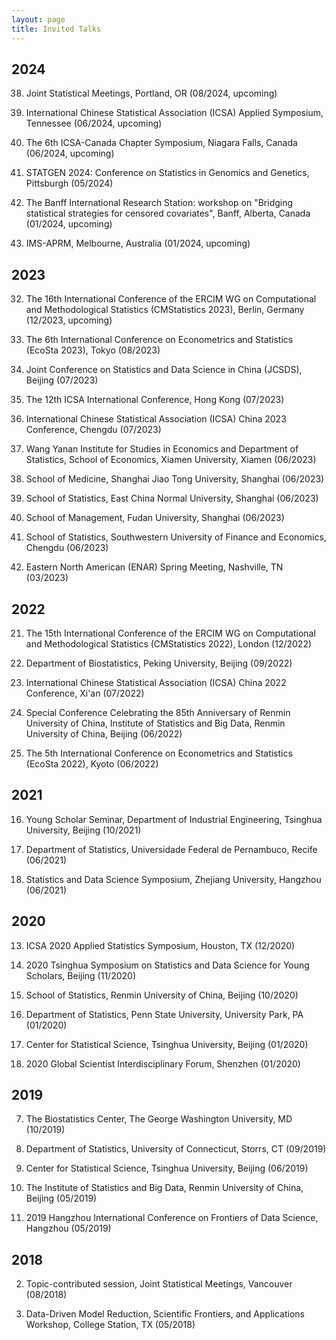 ```yaml
---
layout: page
title: Invited Talks
---
```


## 2024 ##

38. Joint Statistical Meetings, Portland, OR (08/2024, upcoming)

37. International Chinese Statistical Association (ICSA) Applied Symposium, Tennessee (06/2024, upcoming)

36. The 6th ICSA-Canada Chapter Symposium, Niagara Falls, Canada (06/2024, upcoming)

35. STATGEN 2024: Conference on Statistics in Genomics and Genetics, Pittsburgh (05/2024)

34. The Banff International Research Station: workshop on "Bridging statistical strategies for censored covariates", Banff, Alberta, Canada (01/2024, upcoming)

33. IMS-APRM, Melbourne, Australia (01/2024, upcoming)

## 2023 ##

32. The 16th International Conference of the ERCIM WG on Computational and Methodological Statistics (CMStatistics 2023), Berlin, Germany (12/2023, upcoming)

31. The 6th International Conference on Econometrics and Statistics (EcoSta 2023), Tokyo (08/2023)

30. Joint Conference on Statistics and Data Science in China (JCSDS), Beijing (07/2023) 

29. The 12th ICSA International Conference, Hong Kong (07/2023)

28. International Chinese Statistical Association (ICSA) China 2023 Conference, Chengdu (07/2023)

27. Wang Yanan Institute for Studies in Economics and Department of Statistics, School of Economics, Xiamen University, Xiamen (06/2023)

26. School of Medicine, Shanghai Jiao Tong University, Shanghai (06/2023)

25. School of Statistics, East China Normal University, Shanghai (06/2023)

24. School of Management, Fudan University, Shanghai (06/2023)

23. School of Statistics, Southwestern University of Finance and Economics, Chengdu (06/2023)

22. Eastern North American (ENAR) Spring Meeting,  Nashville, TN (03/2023)

## 2022 ##

21. The 15th International Conference of the ERCIM WG on Computational and Methodological Statistics (CMStatistics 2022), London (12/2022)

20. Department of Biostatistics, Peking University, Beijing (09/2022)

19. International Chinese Statistical Association (ICSA) China 2022 Conference, Xi'an (07/2022)

18. Special Conference Celebrating the 85th Anniversary of Renmin University of China, Institute of Statistics and Big Data, Renmin University of China, Beijing (06/2022)

17. The 5th International Conference on Econometrics and Statistics (EcoSta 2022), Kyoto (06/2022)

## 2021 ##

16. Young Scholar Seminar, Department of Industrial Engineering, Tsinghua University, Beijing (10/2021)

15. Department of Statistics, Universidade Federal de Pernambuco, Recife (06/2021)

14. Statistics and Data Science Symposium, Zhejiang University, Hangzhou (06/2021)

## 2020 ##

13. ICSA 2020 Applied Statistics Symposium, Houston, TX (12/2020)

12. 2020 Tsinghua Symposium on Statistics and Data Science for Young Scholars, Beijing (11/2020)

11. School of Statistics, Renmin University of China, Beijing (10/2020)

10. Department of Statistics, Penn State University, University Park, PA (01/2020)

9. Center for Statistical Science, Tsinghua University, Beijing (01/2020)

8. 2020 Global Scientist Interdisciplinary Forum, Shenzhen (01/2020)

## 2019 ##

7. The Biostatistics Center, The George Washington University, MD (10/2019)

6. Department of Statistics, University of Connecticut, Storrs, CT (09/2019)

5. Center for Statistical Science, Tsinghua University, Beijing (06/2019)

4. The Institute of Statistics and Big Data, Renmin University of China, Beijing (05/2019)

3. 2019 Hangzhou International Conference on Frontiers of Data Science, Hangzhou (05/2019)

## 2018 ##

2. Topic-contributed session, Joint Statistical Meetings, Vancouver (08/2018)

1. Data-Driven Model Reduction, Scientific Frontiers, and Applications Workshop, College Station, TX (05/2018)

